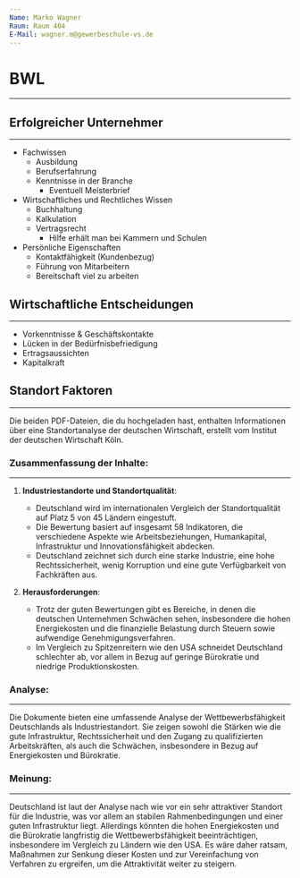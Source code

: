 ```yaml
---
Name: Marko Wagner
Raum: Raum 404 
E-Mail: wagner.m@gewerbeschule-vs.de
---
```


# BWL

---

## Erfolgreicher Unternehmer

---

- Fachwissen
  - Ausbildung
  - Berufserfahrung
  - Kenntnisse in der Branche
    - Eventuell Meisterbrief
- Wirtschaftliches und Rechtliches Wissen
  - Buchhaltung
  - Kalkulation
  - Vertragsrecht
    - Hilfe erhält man bei Kammern und Schulen
- Persönliche Eigenschaften
  - Kontaktfähigkeit (Kundenbezug)
  - Führung von Mitarbeitern
  - Bereitschaft viel zu arbeiten

## Wirtschaftliche Entscheidungen

---

- Vorkenntnisse & Geschäftskontakte
- Lücken in der Bedürfnisbefriedigung
- Ertragsaussichten
- Kapitalkraft

## Standort Faktoren

---

Die beiden PDF-Dateien, die du hochgeladen hast, enthalten Informationen über eine Standortanalyse der deutschen Wirtschaft, erstellt vom Institut der deutschen Wirtschaft Köln.

### Zusammenfassung der Inhalte:

---

1. **Industriestandorte und Standortqualität**:
   - Deutschland wird im internationalen Vergleich der Standortqualität auf Platz 5 von 45 Ländern eingestuft.
   - Die Bewertung basiert auf insgesamt 58 Indikatoren, die verschiedene Aspekte wie Arbeitsbeziehungen, Humankapital, Infrastruktur und Innovationsfähigkeit abdecken.
   - Deutschland zeichnet sich durch eine starke Industrie, eine hohe Rechtssicherheit, wenig Korruption und eine gute Verfügbarkeit von Fachkräften aus.

2. **Herausforderungen**:
   - Trotz der guten Bewertungen gibt es Bereiche, in denen die deutschen Unternehmen Schwächen sehen, insbesondere die hohen Energiekosten und die finanzielle Belastung durch Steuern sowie aufwendige Genehmigungsverfahren.
   - Im Vergleich zu Spitzenreitern wie den USA schneidet Deutschland schlechter ab, vor allem in Bezug auf geringe Bürokratie und niedrige Produktionskosten.

### Analyse:

---

Die Dokumente bieten eine umfassende Analyse der Wettbewerbsfähigkeit Deutschlands als Industriestandort. Sie zeigen sowohl die Stärken wie die gute Infrastruktur, Rechtssicherheit und den Zugang zu qualifizierten Arbeitskräften, als auch die Schwächen, insbesondere in Bezug auf Energiekosten und Bürokratie.

### Meinung:

---

Deutschland ist laut der Analyse nach wie vor ein sehr attraktiver Standort für die Industrie, was vor allem an stabilen Rahmenbedingungen und einer guten Infrastruktur liegt. Allerdings könnten die hohen Energiekosten und die Bürokratie langfristig die Wettbewerbsfähigkeit beeinträchtigen, insbesondere im Vergleich zu Ländern wie den USA. Es wäre daher ratsam, Maßnahmen zur Senkung dieser Kosten und zur Vereinfachung von Verfahren zu ergreifen, um die Attraktivität weiter zu steigern.

# 